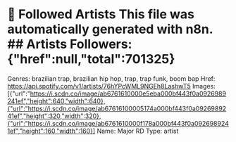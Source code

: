 # 🎵 Followed Artists  This file was automatically generated with n8n.  ## Artists  Followers: {"href":null,"total":701325}
Genres: brazilian trap, brazilian hip hop, trap, trap funk, boom bap
Href: https://api.spotify.com/v1/artists/76hYPcWML9NGEh8LashwT5
Images: [{"url":"https://i.scdn.co/image/ab6761610000e5eba000bf443f0a0926989241ef","height":640,"width":640},{"url":"https://i.scdn.co/image/ab67616100005174a000bf443f0a0926989241ef","height":320,"width":320},{"url":"https://i.scdn.co/image/ab6761610000f178a000bf443f0a0926989241ef","height":160,"width":160}]
Name: Major RD
Type: artist